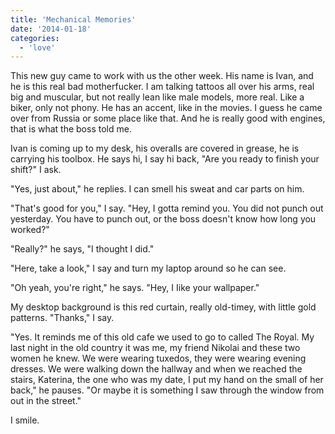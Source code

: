 ```yaml
---
title: 'Mechanical Memories'
date: '2014-01-18'
categories:
  - 'love'
---
```


This new guy came to work with us the other week. His name is Ivan, and he is
this real bad motherfucker. I am talking tattoos all over his arms, real big and
muscular, but not really lean like male models, more real. Like a biker, only
not phony. He has an accent, like in the movies. I guess he came over from
Russia or some place like that. And he is really good with engines, that is what
the boss told me.

<!-- truncate -->

Ivan is coming up to my desk, his overalls are covered in grease, he is carrying
his toolbox. He says hi, I say hi back, "Are you ready to finish your shift?" I
ask.

"Yes, just about," he replies. I can smell his sweat and car parts on him.

"That's good for you," I say. "Hey, I gotta remind you. You did not punch out
yesterday. You have to punch out, or the boss doesn't know how long you worked?"

"Really?" he says, "I thought I did."

"Here, take a look," I say and turn my laptop around so he can see.

"Oh yeah, you're right," he says. "Hey, I Iike your wallpaper."

My desktop background is this red curtain, really old-timey, with little gold
patterns. "Thanks," I say.

"Yes. It reminds me of this old cafe we used to go to called The Royal. My last
night in the old country it was me, my friend Nikolai and these two women he
knew. We were wearing tuxedos, they were wearing evening dresses. We were
walking down the hallway and when we reached the stairs, Katerina, the one who
was my date, I put my hand on the small of her back," he pauses. "Or maybe it is
something I saw through the window from out in the street."

I smile.

